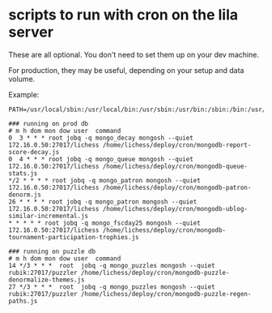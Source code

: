 # scripts to run with cron on the lila server

These are all optional. You don't need to set them up on your dev machine.

For production, they may be useful, depending on your setup and data volume.

Example:

```
PATH=/usr/local/sbin:/usr/local/bin:/usr/sbin:/usr/bin:/sbin:/bin:/usr/games:/usr/local/games:/snap/bin

### running on prod db
# m h dom mon dow user  command
0  3 * * * root jobq -q mongo_decay mongosh --quiet 172.16.0.50:27017/lichess /home/lichess/deploy/cron/mongodb-report-score-decay.js
0  4 * * * root jobq -q mongo_queue mongosh --quiet 172.16.0.50:27017/lichess /home/lichess/deploy/cron/mongodb-queue-stats.js
*/2 * * * * root jobq -q mongo_patron mongosh --quiet 172.16.0.50:27017/lichess /home/lichess/deploy/cron/mongodb-patron-denorm.js
26 * * * * root jobq -q mongo_patron mongosh --quiet 172.16.0.50:27017/lichess /home/lichess/deploy/cron/mongodb-ublog-similar-incremental.js
* * * * * root jobq -q mongo_fscday25 mongosh --quiet 172.16.0.50:27017/lichess /home/lichess/deploy/cron/mongodb-tournament-participation-trophies.js

### running on puzzle db
# m h dom mon dow user  command
14 */3 * * *  root  jobq -q mongo_puzzles mongosh --quiet rubik:27017/puzzler /home/lichess/deploy/cron/mongodb-puzzle-denormalize-themes.js
27 */3 * * *  root  jobq -q mongo_puzzles mongosh --quiet rubik:27017/puzzler /home/lichess/deploy/cron/mongodb-puzzle-regen-paths.js
```
